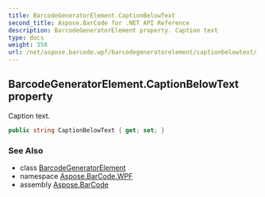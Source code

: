 ```yaml
---
title: BarcodeGeneratorElement.CaptionBelowText
second_title: Aspose.BarCode for .NET API Reference
description: BarcodeGeneratorElement property. Caption text
type: docs
weight: 350
url: /net/aspose.barcode.wpf/barcodegeneratorelement/captionbelowtext/
---
```

## BarcodeGeneratorElement.CaptionBelowText property

Caption text.

```csharp
public string CaptionBelowText { get; set; }
```

### See Also

* class [BarcodeGeneratorElement](../)
* namespace [Aspose.BarCode.WPF](../../../aspose.barcode.wpf/)
* assembly [Aspose.BarCode](../../../)



